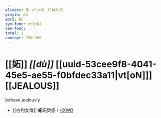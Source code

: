 ```yaml
---
aliases: 妬 vt[oN] JEALOUS
pinyin: dù
word: 妬
syn-func: vt[oN]
sem-feat: 
total: 1
concept: JEALOUS 
---
```

# [[妬]] *[[dù]]*  [[uuid-53cee9f8-4041-45e5-ae55-f0bfdec33a11|vt[oN]]] [[JEALOUS]]
behave jealously
 - [[古列女傳]] **妬**妬熒惑 / [HXWD](https://hxwd.org/textview.html?location=CH1c0897_CHANT_007-1a.4)